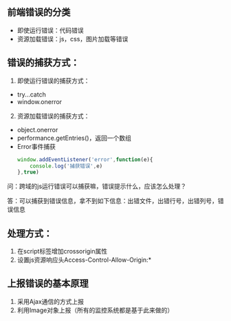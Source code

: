 ## 前端错误的分类
    
- 即使运行错误：代码错误
- 资源加载错误：js，css，图片加载等错误

## 错误的捕获方式：       
1. 即使运行错误的捕获方式：
        
- try...catch   
- window.onerror
        
2. 资源加载错误的捕获方式：

- object.onerror
- performance.getEntries()，返回一个数组
- Error事件捕获      
    ```js
    window.addEventListener('error',function(e){
        console.log('捕获错误',e)
    },true)
    ```  
问：跨域的js运行错误可以捕获嘛，错误提示什么，应该怎么处理？
        
答：可以捕获到错误信息，拿不到如下信息：出错文件，出错行号，出错列号，错误信息
            
## 处理方式：

1. 在script标签增加crossorigin属性
2. 设置js资源响应头Access-Control-Allow-Origin:*
        
## 上报错误的基本原理

1. 采用Ajax通信的方式上报
2. 利用Image对象上报（所有的监控系统都是基于此来做的）
